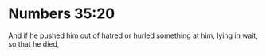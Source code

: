 # Numbers 35:20

And if he pushed him out of hatred or hurled something at him, lying in wait, so that he died,
